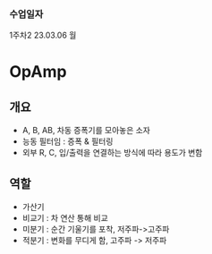 ### 수업일자
1주차2 23.03.06 월
# OpAmp
## 개요
- A, B, AB, 차동 증폭기를 모아놓은 소자
- 능동 필터임 : 증폭 & 필터링
- 외부 R, C, 입/출력을 연결하는 방식에 따라 용도가 변함
## 역할
- 가산기
- 비교기 : 차 연산 통해 비교
- 미분기 : 순간 기울기를 포착, 저주파->고주파
- 적분기 : 변화를 무디게 함, 고주파 -> 저주파

